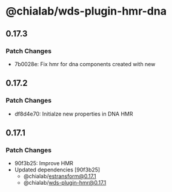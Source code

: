 # @chialab/wds-plugin-hmr-dna

## 0.17.3

### Patch Changes

- 7b0028e: Fix hmr for dna components created with new

## 0.17.2

### Patch Changes

- df8d4e70: Initialze new properties in DNA HMR

## 0.17.1

### Patch Changes

- 90f3b25: Improve HMR
- Updated dependencies [90f3b25]
  - @chialab/estransform@0.17.1
  - @chialab/wds-plugin-hmr@0.17.1
